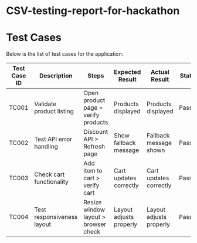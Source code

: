 # CSV-testing-report-for-hackathon

# Test Cases

Below is the list of test cases for the application:

| Test Case ID | Description               | Steps                                      | Expected Result          | Actual Result            | Status  | Remarks               |
|--------------|---------------------------|--------------------------------------------|--------------------------|--------------------------|---------|-----------------------|
| TC001        | Validate product listing  | Open product page > verify products        | Products displayed       | Products displayed       | Passed  | No issues found       |
| TC002        | Test API error handling   | Discount API > Refresh page                | Show fallback message    | Fallback message shown   | Passed  | Handled gracefully    |
| TC003        | Check cart functionality  | Add item to cart > verify cart             | Cart updates correctly   | Cart updates correctly   | Passed  | Works as expected     |
| TC004        | Test responsiveness layout| Resize window layout > browser check       | Layout adjusts properly  | Layout adjusts properly  | Passed  | Responsive verified   |
